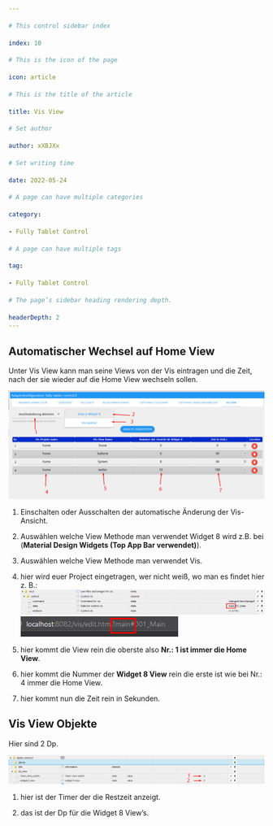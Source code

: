 ```yaml
---

# This control sidebar index

index: 10

# This is the icon of the page

icon: article

# This is the title of the article

title: Vis View

# Set author

author: xXBJXx

# Set writing time

date: 2022-05-24

# A page can have multiple categories

category:

- Fully Tablet Control

# A page can have multiple tags

tag:

- Fully Tablet Control

# The page’s sidebar heading rendering depth.

headerDepth: 2
---
```


## Automatischer Wechsel auf Home View

Unter Vis View kann man seine Views von der Vis eintragen und die Zeit, nach der sie wieder auf die Home View wechseln sollen.

![config_vis](../../.vuepress/public/media/fully-tablet-control/config_vis.png)

1. Einschalten oder Ausschalten der automatische Änderung der Vis-Ansicht.

2. Auswählen welche View Methode man verwendet Widget 8 wird z.B. bei (**Material Design Widgets (Top App Bar verwendet)**).

3. Auswählen welche View Methode man verwendet Vis.

4. hier wird euer Project eingetragen, wer nicht weiß, wo man es findet hier z. B.:
   ![project_name1](../../.vuepress/public/media/fully-tablet-control/project_name1.png)
   ![project_name](../../.vuepress/public/media/fully-tablet-control/project_name.png)

5. hier kommt die View rein die oberste also **Nr.: 1 ist immer die Home View**.

6. hier kommt die Nummer der **Widget 8 View** rein die erste ist wie bei Nr.: 4 immer die Home View.

7. hier kommt nun die Zeit rein in Sekunden.

## Vis View Objekte

Hier sind 2 Dp.

![objects_vis](../../.vuepress/public/media/fully-tablet-control/objects_vis.png)

1. hier ist der Timer der die Restzeit anzeigt.

2. das ist der Dp für die Widget 8 View’s.
